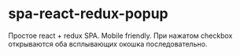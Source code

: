 # spa-react-redux-popup
Простое react + redux SPA. Mobile friendly. При нажатом checkbox открываются оба всплывающих окошка последовательно.
